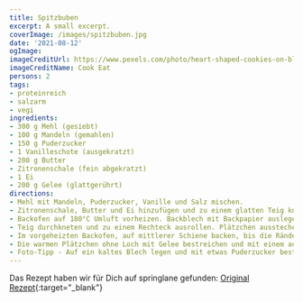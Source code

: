 ```yaml
---
title: Spitzbuben
excerpt: A small excerpt.
coverImage: /images/spitzbuben.jpg
date: '2021-08-12'
ogImage:
imageCreditUrl: https://www.pexels.com/photo/heart-shaped-cookies-on-blue-surface-776860/
imageCreditName: Cook Eat
persons: 2
tags:
- proteinreich
- salzarm
- vegi
ingredients:
- 300 g Mehl (gesiebt)
- 100 g Mandeln (gemahlen)
- 150 g Puderzucker
- 1 Vanilleschote (ausgekratzt)
- 200 g Butter
- Zitronenschale (fein abgekratzt)
- 1 Ei
- 200 g Gelee (glattgerührt)
directions:
- Mehl mit Mandeln, Puderzucker, Vanille und Salz mischen.
- Zitronenschale, Butter und Ei hinzufügen und zu einem glatten Teig kneten. Teig zu einer Kugel formen, in Frischhaltefolie einwickeln und 2 Stunden kalt stellen.
- Backofen auf 180°C Umluft vorheizen. Backblech mit Backpapier auslegen.
- Teig durchkneten und zu einem Rechteck ausrollen. Plätzchen ausstechen und in jedes zweite kleine Sterne oder Löcher stechen.
- Im vorgeheizten Backofen, auf mittlerer Schiene backen, bis die Ränder goldbraun werden (10-12 Min.).
- Die warmen Plätzchen ohne Loch mit Gelee bestreichen und mit einem ausgestanzten Plätzchen bedecken.
- Foto-Tipp - Auf ein kaltes Blech legen und mit etwas Puderzucker bestäuben und bei Tageslicht (z.B. am Fenster) Fotos machen. Mit den tollen Bildern am besten gleich auf cookeat.ch zum Teilen anbieten.
---
```

Das Rezept haben wir für Dich auf springlane gefunden: [Original Rezept](
https://www.springlane.de/magazin/rezeptideen/spitzbuben-plaetzchen-mit-marmelade/){:target="_blank"}


